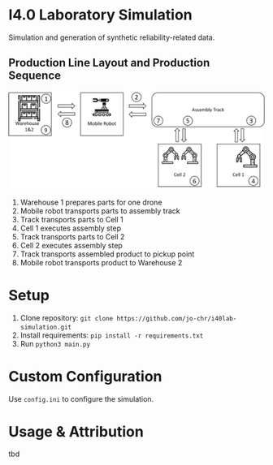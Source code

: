 # I4.0 Laboratory Simulation

Simulation and generation of synthetic reliability-related data.

## Production Line Layout and Production Sequence

![production line](images/production_line.png)

1. Warehouse 1 prepares parts for one drone
2. Mobile robot transports parts to assembly track
3. Track transports parts to Cell 1
4. Cell 1 executes assembly step
5. Track transports parts to Cell 2
6. Cell 2 executes assembly step
7. Track transports assembled product to pickup point
8. Mobile robot transports product to Warehouse 2

# Setup

1. Clone repository: `git clone https://github.com/jo-chr/i40lab-simulation.git`
2. Install requirements: `pip install -r requirements.txt`
3. Run `python3 main.py`

# Custom Configuration

Use `config.ini` to configure the simulation.

# Usage & Attribution

tbd


